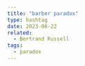 ```yaml
---
title: "barber paradox"
type: hashtag
date: 2023-06-22
related:
  - Bertrand Russell
tags:
  - paradox
---
```

